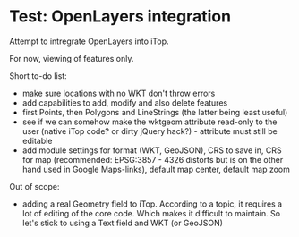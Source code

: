 # Test: OpenLayers integration

Attempt to intregrate OpenLayers into iTop.

For now, viewing of features only.

Short to-do list:
- make sure locations with no WKT don't throw errors
- add capabilities to add, modify and also delete features 
- first Points, then Polygons and LineStrings (the latter being least useful)
- see if we can somehow make the wktgeom attribute read-only to the user (native iTop code? or dirty jQuery hack?) - attribute must still be editable
- add module settings for format (WKT, GeoJSON), CRS to save in, CRS for map (recommended: EPSG:3857 - 4326 distorts but is on the other hand used in Google Maps-links), default map center, default map zoom

Out of scope:
- adding a real Geometry field to iTop. According to a topic, it requires a lot of editing of the core code. Which makes it difficult to maintain. So let's stick to using a Text field and WKT (or GeoJSON)
